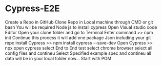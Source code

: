 # Cypress-E2E
Create a Repo in GitHub
Clone Repo in Local machine through CMD or git bash
You wil be required Node js to install cypress
Open Visual studio code Editor
Open your clone folder and go to Terminal
Enter command >> npm init
Continue this process it will add one package Json including your git repo
install Cypress >> npm install cypress --save-dev
Open Cypress >> npx open cypress
select End to End test
select chrome browser
select all config files and contineu
Select Specified example spec and contineu all data will be in your local folder now...
Start with POM
